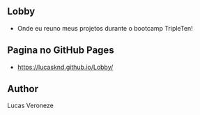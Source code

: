 ## Lobby 
- Onde eu reuno meus projetos durante o bootcamp TripleTen!


## Pagina no GitHub Pages

- https://lucasknd.github.io/Lobby/


## Author

Lucas Veroneze
